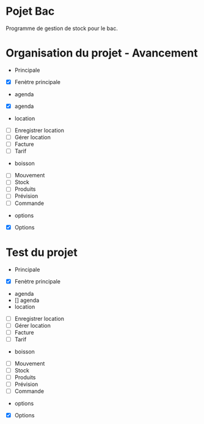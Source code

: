 # Pojet Bac

Programme de gestion de stock pour le bac.

# Organisation du projet - Avancement

- Principale
- [X] Fenètre principale
- agenda
- [X] agenda
- location
- [ ] Enregistrer location
- [ ] Gérer location
- [ ] Facture
- [ ] Tarif
- boisson
- [ ] Mouvement
- [ ] Stock
- [ ] Produits
- [ ] Prévision
- [ ] Commande
- options
- [X] Options


# Test du projet

- Principale
- [X] Fenètre principale
- agenda
- [] agenda
- location
- [ ] Enregistrer location
- [ ] Gérer location
- [ ] Facture
- [ ] Tarif
- boisson
- [ ] Mouvement
- [ ] Stock
- [ ] Produits
- [ ] Prévision
- [ ] Commande
- options
- [X] Options